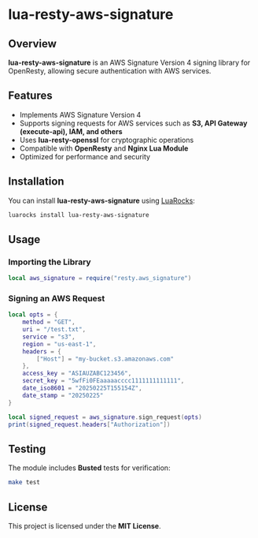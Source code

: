 # lua-resty-aws-signature

## Overview
**lua-resty-aws-signature** is an AWS Signature Version 4 signing library for OpenResty, allowing secure authentication with AWS services.

## Features
- Implements AWS Signature Version 4
- Supports signing requests for AWS services such as **S3, API Gateway (execute-api), IAM, and others**
- Uses **lua-resty-openssl** for cryptographic operations
- Compatible with **OpenResty** and **Nginx Lua Module**
- Optimized for performance and security

## Installation
You can install **lua-resty-aws-signature** using [LuaRocks](https://luarocks.org/):

```sh
luarocks install lua-resty-aws-signature
```

## Usage
### Importing the Library
```lua
local aws_signature = require("resty.aws_signature")
```

### Signing an AWS Request
```lua
local opts = {
    method = "GET",
    uri = "/test.txt",
    service = "s3",
    region = "us-east-1",
    headers = {
        ["Host"] = "my-bucket.s3.amazonaws.com"
    },
    access_key = "ASIAUZABC123456",
    secret_key = "5wfFi0FEaaaaacccc1111111111111",
    date_iso8601 = "20250225T155154Z",
    date_stamp = "20250225"
}

local signed_request = aws_signature.sign_request(opts)
print(signed_request.headers["Authorization"])
```

## Testing
The module includes **Busted** tests for verification:
```sh
make test
```

## License
This project is licensed under the **MIT License**.

